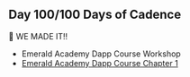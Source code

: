 ## Day 100/100 Days of Cadence

🚀 WE MADE IT!!

* Emerald Academy Dapp Course Workshop
* [Emerald Academy Dapp Course Chapter 1](https://github.com/emerald-dao/beginner-dapp-course)
